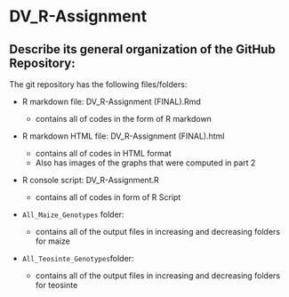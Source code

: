 # DV_R-Assignment

Describe its general organization of the GitHub Repository:
-
The git repository has the following files/folders:

* R markdown file: DV_R-Assignment (FINAL).Rmd 
	* contains all of codes in the form of R markdown
* R markdown HTML file: DV_R-Assignment (FINAL).html
	* contains all of codes in HTML format
	* Also has images of the graphs that were computed in part 2
* R console script: DV_R-Assignment.R 
	* contains all of codes in form of R Script
* ```All_Maize_Genotypes``` folder:
	* contains all of the output files in increasing and decreasing folders for maize

* ```All_Teosinte_Genotypes```folder:
	* contains all of the output files in increasing and decreasing folders for teosinte